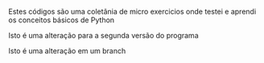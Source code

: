 Estes códigos são uma coletânia de micro exercicios onde testei e aprendi os conceitos básicos de Python

Isto é uma alteração para a segunda versão do programa

Isto é uma alteração em um branch